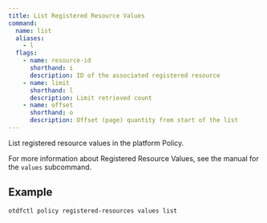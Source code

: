 ```yaml
---
title: List Registered Resource Values
command:
  name: list
  aliases:
    - l
  flags:
    - name: resource-id
      shorthand: i
      description: ID of the associated registered resource
    - name: limit
      shorthand: l
      description: Limit retrieved count
    - name: offset
      shorthand: o
      description: Offset (page) quantity from start of the list
---
```


List registered resource values in the platform Policy.

For more information about Registered Resource Values, see the manual for the `values` subcommand.

## Example

```shell
otdfctl policy registered-resources values list
```
